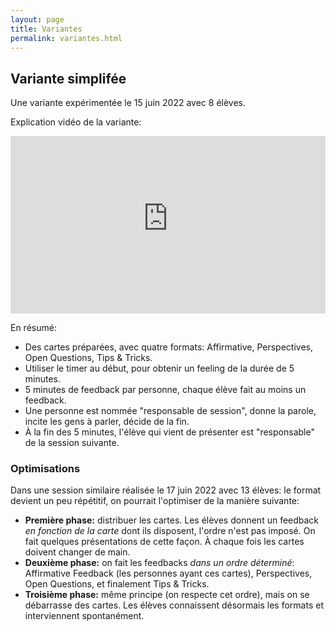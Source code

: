 ```yaml
---
layout: page
title: Variantes
permalink: variantes.html
---
```


## Variante simplifée

Une variante expérimentée le 15 juin 2022 avec 8 élèves.

Explication vidéo de la variante:

<iframe width="100%" style="aspect-ratio: 16 / 9;" src="https://www.youtube-nocookie.com/embed/QxA7qVhF7UQ" title="YouTube video player" frameborder="0" allow="accelerometer; autoplay; clipboard-write; encrypted-media; gyroscope; picture-in-picture" allowfullscreen></iframe>

En résumé: 

- Des cartes préparées, avec quatre formats: Affirmative, Perspectives, Open Questions, Tips & Tricks.
- Utiliser le timer au début, pour obtenir un feeling de la durée de 5 minutes.
- 5 minutes de feedback par personne, chaque élève fait au moins un feedback.
- Une personne est nommée "responsable de session", donne la parole, incite les gens à parler, décide de la fin.
- À la fin des 5 minutes, l'élève qui vient de présenter est "responsable" de la session suivante.

### Optimisations

Dans une session similaire réalisée le 17 juin 2022 avec 13 élèves: le format devient un peu répétitif, on pourrait l'optimiser de la manière suivante:

- **Première phase:** distribuer les cartes. Les élèves donnent un feedback *en fonction de la carte* dont ils disposent, l'ordre n'est pas imposé. On fait quelques présentations de cette façon. À chaque fois les cartes doivent changer de main.
- **Deuxième phase:** on fait les feedbacks *dans un ordre déterminé*: Affirmative Feedback (les personnes ayant ces cartes), Perspectives, Open Questions, et finalement Tips & Tricks.
- **Troisième phase:** même principe (on respecte cet ordre), mais on se débarrasse des cartes. Les élèves connaissent désormais les formats et interviennent spontanément.
